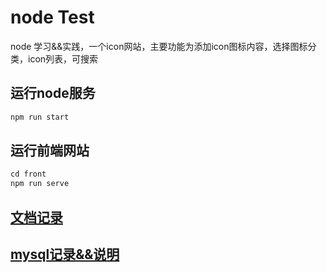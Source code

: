 # node Test
node 学习&&实践，一个icon网站，主要功能为添加icon图标内容，选择图标分类，icon列表，可搜索

## 运行node服务

```js
npm run start
```

## 运行前端网站

```js
cd front
npm run serve
```

## <a href='./doc/index.md'>文档记录</a>
## <a href='./doc/mysql.md'>mysql记录&&说明</a>
